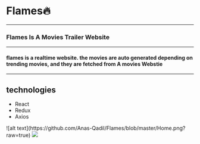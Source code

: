 <h1>Flames🔥</h1>
<hr/>
<h3>Flames Is A Movies Trailer Website</h3>
<hr />
<h4>flames is a realtime website. the movies are auto generated depending on trending movies, and they are fetched from A movies Webstie</h4>
<hr />
<h2>technologies</h2>
<ul>
<li>React</li>
<li>Redux</li>
<li>Axios</li>
</ul>
![alt text](https://github.com/Anas-Qadil/Flames/blob/master/Home.png?raw=true)
<img src="https://github.com/Anas-Qadil/Flames/blob/master/Home.png?raw=true" />

